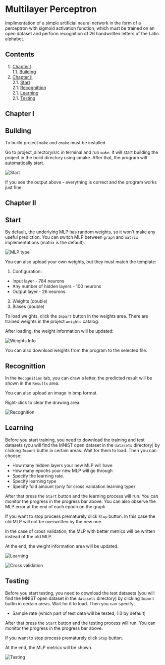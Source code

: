 # Multilayer Perceptron

Implimentation of a simple artificial neural network in the form of a perceptron with sigmoid activation function, which must be trained on an open dataset and perform recognition of 26 handwritten letters of the Latin alphabet.

## Contents

1. [Chapter I](#chapter-i) \
   1.1. [Building](#building)
2. [Chapter II](#chapter-ii) \
   2.1. [Start](#start) \
   2.1. [Recognittion](#recognittion) \
   2.1. [Learning](#learning) \
   2.1. [Testing](#testing)


## Chapter I

## Building

To builld project `make` and `cmake` must be installed. 

Go to project_directory/src in terminal and run `make`. It will start building the project in the build directory using cmake. After that, the program will automatically start.


![Start](misc/images/start.png)

If you see the output above - everything is correct and the program works just fine.

## Chapter II

## Start
By default, the underlying MLP has random weights, so it won't make any useful prediction. You can switch MLP between `graph` and `matrix` implementations (matrix is the default).


![MLP type](misc/images/mlp_type.png)

You can also upload your own weights, but they must match the template:
   1. Configuration: 
   - Input layer - 784 neurons
   - Any number of hidden layers - 100 neurons
   - Output layer - 26 neurons
   2. Weights (double)
   3. Biases (double)

To load weights, click the `Import` button in the weights area. There are trained weights in the project `weights` catalog.

After loading, the weight information will be updated:

![Weights Info](misc/images/weights_info.png)

You can also download weights from the program to the selected file.

## Recognittion

In the `Recognition` tab, you can draw a letter, the predicted result will be shown in the `Results` area.

You can also upload an image in bmp format.

Right-click to clear the drawing area.

![Recognition](misc/images/recognition.gif)



## Learning

Before you start training, you need to download the training and test datasets (you will find the MNIST open dataset in the `datasets` directory) by clicking `Import` buttin in certain areas. Wait for them to load.
Then you can choose: 
 - How many hidden layers your new MLP will have
 - How many epochs your new MLP will go through
 - Specify the learning rate.
 - Specify learning type
 - Specify fold amount (only for cross validation learning type)

After that press the `Start` button and the learning process will run. You can monitor the progress in the progress bar above. You can also observe the MLP error at the end of each epoch on the graph.

If you want to stop process prematurely click `Stop` button. In this case the old MLP will not be overwritten by the new one.

In the case of cross validation, the MLP with better metrics will be written instead of the old MLP.

At the end, the weight information area will be updated. 

![Learning](misc/images/learning.gif)

![Cross validation](misc/images/CrossValidation.gif)

## Testing

Before you start testing, you need to download the  test datasets (you will find the MNIST open dataset in the `datasets` directory) by clicking `Import` buttin in certain areas. Wait for it to load.
Then you can specify: 
 - Sample rate (which part of test data will be tested, 1.0 by default)

After that press the `Start` button and the testing process will run. You can monitor the progress in the progress bar above.

If you want to stop process prematurely click `Stop` button. 

At the end, the MLP metricx will be shown.

![Testing](misc/images/testing.png)

